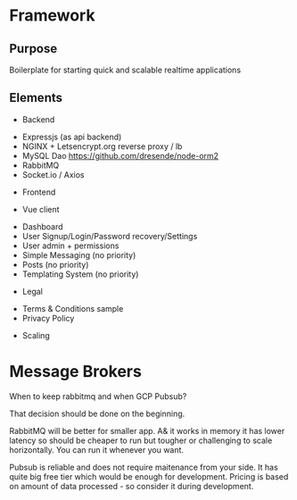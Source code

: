 Framework
=========

Purpose
-------
Boilerplate for starting quick and scalable realtime applications

Elements
--------

* Backend
+ Expressjs (as api backend)
+ NGINX + Letsencrypt.org reverse proxy / lb
+ MySQL Dao https://github.com/dresende/node-orm2 
+ RabbitMQ
+ Socket.io / Axios

* Frontend
+ Vue client
- Dashboard
- User Signup/Login/Password recovery/Settings
- User admin + permissions
- Simple Messaging (no priority)
- Posts (no priority)
- Templating System (no priority)

* Legal
+ Terms & Conditions sample
+ Privacy Policy

* Scaling


Message Brokers
===============

When to keep rabbitmq and when GCP Pubsub?

That decision should be done on the beginning. 

RabbitMQ will be better for smaller app. A& it works in memory it has lower latency so should be cheaper to run but tougher or challenging to scale horizontally. You can run it whenever you want.

Pubsub is reliable and does not require maitenance from your side. It has quite big free tier which would be enough for development. Pricing is based on amount of data processed - so consider it during development.
